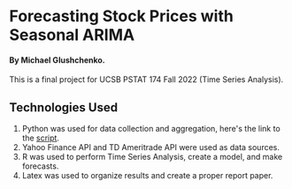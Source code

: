 # Forecasting Stock Prices with Seasonal ARIMA
#### By Michael Glushchenko.

This is a final project for UCSB PSTAT 174 Fall 2022 (Time Series Analysis).

## Technologies Used
1) Python was used for data collection and aggregation, here's the link to the [script](https://github.com/glush-n-charles/market-analysis/blob/main/data_mining/td_price_history.py).
2) Yahoo Finance API and TD Ameritrade API were used as data sources.
3) R was used to perform Time Series Analysis, create a model, and make forecasts.
4) Latex was used to organize results and create a proper report paper.
